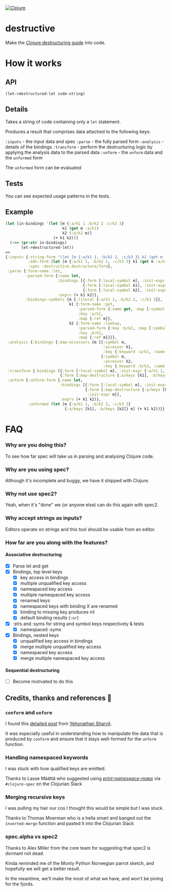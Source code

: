 [![Clojure](https://github.com/repl-acement/destructive/actions/workflows/clojure.yml/badge.svg)](https://github.com/repl-acement/destructive/actions/workflows/clojure.yml)

# destructive
Make the [Clojure destructuring guide](https://clojure.org/guides/destructuring) into code.

# How it works

## API
`(let->destructured-let code-string)`

## Details
Takes a string of code containing only a `let` statement. 

Produces a result that comprises data attached to the following keys:

`:inputs` - the input data and spec
`:parse` - the fully parsed form
`:analysis` - details of the bindings
`:transform` - perform the destructuring logic by applying the analysis data to the parsed data
`:unform` - the `unform` data and the `unformed` form

The `unformed` form can be evaluated

## Tests
You can see expected usage patterns in the tests.

## Example

```clojure
(let [in-bindings '(let [m {:a/k1 1 :b/k2 2 :c/k3 3}
                         k1 (get m :a/k1)
                         k2 (:b/k2 m)]
                     (+ k1 k2))]
  (->> (pr-str in-bindings)
       let->destructured-let))
=>
{:inputs {:string-form "(let [m {:a/k1 1, :b/k2 2, :c/k3 3} k1 (get m :a/k1) k2 (:b/k2 m)] (+ k1 k2))",
          :edn-form (let [m {:a/k1 1, :b/k2 2, :c/k3 3} k1 (get m :a/k1) k2 (:b/k2 m)] (+ k1 k2)),
          :spec :destructive.destructure/form},
 :parse {:form-name :let,
         :parsed-form {:name let,
                       :bindings [{:form [:local-symbol m], :init-expr {:a/k1 1, :b/k2 2, :c/k3 3}}
                                  {:form [:local-symbol k1], :init-expr (get m :a/k1)}
                                  {:form [:local-symbol k2], :init-expr (:b/k2 m)}],
                       :exprs (+ k1 k2)},
         :bindings-symbols {m {:literal {:a/k1 1, :b/k2 2, :c/k3 3}},
                            k1 {:form-name :get,
                                :parsed-form {:name get, :map [:symbol m], :key :a/k1},
                                :key :a/k1,
                                :map {:ref m}},
                            k2 {:form-name :lookup,
                                :parsed-form {:key :b/k2, :map [:symbol m]},
                                :key :b/k2,
                                :map {:ref m}}}},
 :analysis {:bindings {:map-accessors {m [{:symbol m,
                                           :accessor k1,
                                           :key {:keyword :a/k1, :name "k1", :namespace "a"}}
                                          {:symbol m,
                                           :accessor k2,
                                           :key {:keyword :b/k2, :name "k2", :namespace "b"}}]}}},
 :transform {:bindings [{:form [:local-symbol m], :init-expr {:a/k1 1, :b/k2 2, :c/k3 3}}
                        {:form [:map-destructure {:a/keys [k1], :b/keys [k2]}], :init-expr m}]},
 :unform {:unform-form {:name let,
                        :bindings [{:form [:local-symbol m], :init-expr {:a/k1 1, :b/k2 2, :c/k3 3}}
                                   {:form [:map-destructure {:a/keys [k1], :b/keys [k2]}],
                                    :init-expr m}],
                        :exprs (+ k1 k2)},
          :unformed (let [m {:a/k1 1, :b/k2 2, :c/k3 3}
                          {:a/keys [k1], :b/keys [k2]} m] (+ k1 k2))}}
```

# FAQ

### Why are you doing this?
To see how far spec will take us in parsing and analysing Clojure code.

### Why are you using spec?
Although it's incomplete and buggy, we have it shipped with Clojure.

### Why not use spec2?
Yeah, when it's "done" we (or anyone else) can do this again with spec2.

### Why accept strings as inputs?
Editors operate on strings and this tool should be usable from an editor.

### How far are you along with the features?

#### Associative destructuring 
- [X] Parse let and get
- [X] Bindings, top level keys
  - [X] key access in bindings
  - [X] multiple unqualified key access
  - [X] namespaced key access
  - [X] multiple namespaced key access
  - [X] renamed keys
  - [X] namespaced keys with binding X are renamed
  - [X] binding to missing key produces nil
  - [X] default binding results (`:or`)
- [X] :strs and :syms for string and symbol keys respectively & tests
  - [X] namespaced :syms
- [X] Bindings, nested keys
  - [X] unqualified key access in bindings
  - [X] merge multiple unqualified key access
  - [X] namespaced key access
  - [X] merge multiple namespaced key access

#### Sequential destructuring
- [ ] Become motivated to do this


## Credits, thanks and references 🙏

### `conform` and `unform`
I found this [detailed post](https://blog.klipse.tech/clojure/2019/03/08/spec-custom-defn.html) from [Yehonathan Sharvit](https://blog.klipse.tech/).

It was especially useful in understanding how to manipulate the data that is produced by `conform` and ensure that it stays well-formed for the `unform` function.

### Handling namespaced keywords

I was stuck with how qualified keys are emitted.

Thanks to Lasse Määttä who suggested using [*print-namespace-maps*](https://clojuredocs.org/clojure.core/*print-namespace-maps*) via `#clojure-spec` on the Clojurian Slack

### Merging recursive keys
I was pulling my hair our cos I thought this would be simple but I was stuck.

Thanks to Thomas Moerman who is a hella smart and banged out the `inverted-merge` function and pasted it into the Clojurian Slack

### spec.alpha vs spec2

Thanks to Alex Miller from the core team for suggesting that spec2 is dormant not dead. 

Kinda reminded me of the Monty Python Norwegian parrot sketch, and hopefully we will get a better result.

In the meantime, we'll make the most of what we have, and won't be pining for the fjords.


